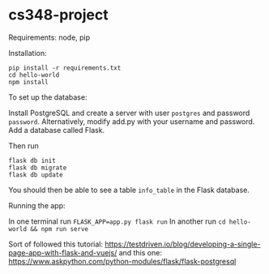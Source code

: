 # cs348-project

Requirements: node, pip

Installation:
```
pip install -r requirements.txt
cd hello-world
npm install
```

To set up the database:

Install PostgreSQL and create a server with user `postgres` and password `password`. Alternatively, modify add.py with your username and password. Add a database called Flask.

Then run
```
flask db init
flask db migrate
flask db update
```

You should then be able to see a table `info_table` in the Flask database.

Running the app:

In one terminal run `FLASK_APP=app.py flask run`
In another run `cd hello-world && npm run serve`

Sort of followed this tutorial: https://testdriven.io/blog/developing-a-single-page-app-with-flask-and-vuejs/
and this one: https://www.askpython.com/python-modules/flask/flask-postgresql
